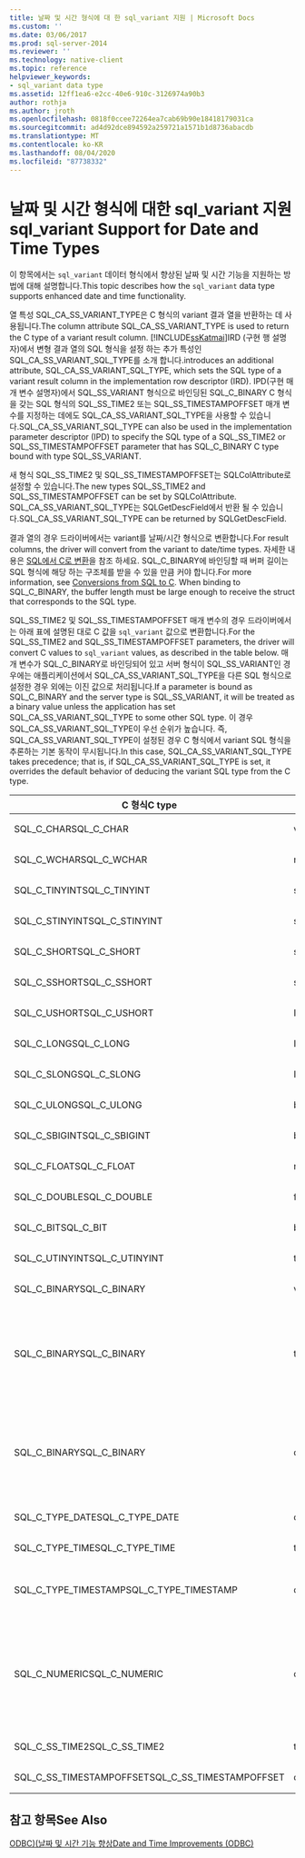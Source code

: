 ```yaml
---
title: 날짜 및 시간 형식에 대 한 sql_variant 지원 | Microsoft Docs
ms.custom: ''
ms.date: 03/06/2017
ms.prod: sql-server-2014
ms.reviewer: ''
ms.technology: native-client
ms.topic: reference
helpviewer_keywords:
- sql_variant data type
ms.assetid: 12ff1ea6-e2cc-40e6-910c-3126974a90b3
author: rothja
ms.author: jroth
ms.openlocfilehash: 0818f0ccee72264ea7cab69b90e18418179031ca
ms.sourcegitcommit: ad4d92dce894592a259721a1571b1d8736abacdb
ms.translationtype: MT
ms.contentlocale: ko-KR
ms.lasthandoff: 08/04/2020
ms.locfileid: "87738332"
---
```

# <a name="sql_variant-support-for-date-and-time-types"></a><span data-ttu-id="a00aa-102">날짜 및 시간 형식에 대한 sql_variant 지원</span><span class="sxs-lookup"><span data-stu-id="a00aa-102">sql_variant Support for Date and Time Types</span></span>
  <span data-ttu-id="a00aa-103">이 항목에서는 `sql_variant` 데이터 형식에서 향상된 날짜 및 시간 기능을 지원하는 방법에 대해 설명합니다.</span><span class="sxs-lookup"><span data-stu-id="a00aa-103">This topic describes how the `sql_variant` data type supports enhanced date and time functionality.</span></span>  
  
 <span data-ttu-id="a00aa-104">열 특성 SQL_CA_SS_VARIANT_TYPE은 C 형식의 variant 결과 열을 반환하는 데 사용됩니다.</span><span class="sxs-lookup"><span data-stu-id="a00aa-104">The column attribute SQL_CA_SS_VARIANT_TYPE is used to return the C type of a variant result column.</span></span> [!INCLUDE[ssKatmai](../../includes/sskatmai-md.md)]<span data-ttu-id="a00aa-105">IRD (구현 행 설명자)에서 변형 결과 열의 SQL 형식을 설정 하는 추가 특성인 SQL_CA_SS_VARIANT_SQL_TYPE를 소개 합니다.</span><span class="sxs-lookup"><span data-stu-id="a00aa-105">introduces an additional attribute, SQL_CA_SS_VARIANT_SQL_TYPE, which sets the SQL type of a variant result column in the implementation row descriptor (IRD).</span></span> <span data-ttu-id="a00aa-106">IPD(구현 매개 변수 설명자)에서 SQL_SS_VARIANT 형식으로 바인딩된 SQL_C_BINARY C 형식을 갖는 SQL 형식의 SQL_SS_TIME2 또는 SQL_SS_TIMESTAMPOFFSET 매개 변수를 지정하는 데에도 SQL_CA_SS_VARIANT_SQL_TYPE을 사용할 수 있습니다.</span><span class="sxs-lookup"><span data-stu-id="a00aa-106">SQL_CA_SS_VARIANT_SQL_TYPE can also be used in the implementation parameter descriptor (IPD) to specify the SQL type of a SQL_SS_TIME2 or SQL_SS_TIMESTAMPOFFSET parameter that has SQL_C_BINARY C type bound with type SQL_SS_VARIANT.</span></span>  
  
 <span data-ttu-id="a00aa-107">새 형식 SQL_SS_TIME2 및 SQL_SS_TIMESTAMPOFFSET는 SQLColAttribute로 설정할 수 있습니다.</span><span class="sxs-lookup"><span data-stu-id="a00aa-107">The new types SQL_SS_TIME2 and SQL_SS_TIMESTAMPOFFSET can be set by SQLColAttribute.</span></span> <span data-ttu-id="a00aa-108">SQL_CA_SS_VARIANT_SQL_TYPE는 SQLGetDescField에서 반환 될 수 있습니다.</span><span class="sxs-lookup"><span data-stu-id="a00aa-108">SQL_CA_SS_VARIANT_SQL_TYPE can be returned by SQLGetDescField.</span></span>  
  
 <span data-ttu-id="a00aa-109">결과 열의 경우 드라이버에서는 variant를 날짜/시간 형식으로 변환합니다.</span><span class="sxs-lookup"><span data-stu-id="a00aa-109">For result columns, the driver will convert from the variant to date/time types.</span></span> <span data-ttu-id="a00aa-110">자세한 내용은 [SQL에서 C로 변환](datetime-data-type-conversions-from-sql-to-c.md)을 참조 하세요. SQL_C_BINARY에 바인딩할 때 버퍼 길이는 SQL 형식에 해당 하는 구조체를 받을 수 있을 만큼 커야 합니다.</span><span class="sxs-lookup"><span data-stu-id="a00aa-110">For more information, see [Conversions from SQL to C](datetime-data-type-conversions-from-sql-to-c.md). When binding to SQL_C_BINARY, the buffer length must be large enough to receive the struct that corresponds to the SQL type.</span></span>  
  
 <span data-ttu-id="a00aa-111">SQL_SS_TIME2 및 SQL_SS_TIMESTAMPOFFSET 매개 변수의 경우 드라이버에서는 아래 표에 설명된 대로 C 값을 `sql_variant` 값으로 변환합니다.</span><span class="sxs-lookup"><span data-stu-id="a00aa-111">For the SQL_SS_TIME2 and SQL_SS_TIMESTAMPOFFSET parameters, the driver will convert C values to `sql_variant` values, as described in the table below.</span></span> <span data-ttu-id="a00aa-112">매개 변수가 SQL_C_BINARY로 바인딩되어 있고 서버 형식이 SQL_SS_VARIANT인 경우에는 애플리케이션에서 SQL_CA_SS_VARIANT_SQL_TYPE을 다른 SQL 형식으로 설정한 경우 외에는 이진 값으로 처리됩니다.</span><span class="sxs-lookup"><span data-stu-id="a00aa-112">If a parameter is bound as SQL_C_BINARY and the server type is SQL_SS_VARIANT, it will be treated as a binary value unless the application has set SQL_CA_SS_VARIANT_SQL_TYPE to some other SQL type.</span></span> <span data-ttu-id="a00aa-113">이 경우 SQL_CA_SS_VARIANT_SQL_TYPE이 우선 순위가 높습니다. 즉, SQL_CA_SS_VARIANT_SQL_TYPE이 설정된 경우 C 형식에서 variant SQL 형식을 추론하는 기본 동작이 무시됩니다.</span><span class="sxs-lookup"><span data-stu-id="a00aa-113">In this case, SQL_CA_SS_VARIANT_SQL_TYPE takes precedence; that is, if SQL_CA_SS_VARIANT_SQL_TYPE is set, it overrides the default behavior of deducing the variant SQL type from the C type.</span></span>  
  
|<span data-ttu-id="a00aa-114">C 형식</span><span class="sxs-lookup"><span data-stu-id="a00aa-114">C type</span></span>|<span data-ttu-id="a00aa-115">서버 유형</span><span class="sxs-lookup"><span data-stu-id="a00aa-115">Server type</span></span>|<span data-ttu-id="a00aa-116">주석</span><span class="sxs-lookup"><span data-stu-id="a00aa-116">Comments</span></span>|  
|------------|-----------------|--------------|  
|<span data-ttu-id="a00aa-117">SQL_C_CHAR</span><span class="sxs-lookup"><span data-stu-id="a00aa-117">SQL_C_CHAR</span></span>|<span data-ttu-id="a00aa-118">varchar</span><span class="sxs-lookup"><span data-stu-id="a00aa-118">varchar</span></span>|<span data-ttu-id="a00aa-119">SQL_CA_SS_VARIANT_SQL_TYPE이 무시됩니다.</span><span class="sxs-lookup"><span data-stu-id="a00aa-119">SQL_CA_SS_VARIANT_SQL_TYPE is ignored.</span></span>|  
|<span data-ttu-id="a00aa-120">SQL_C_WCHAR</span><span class="sxs-lookup"><span data-stu-id="a00aa-120">SQL_C_WCHAR</span></span>|<span data-ttu-id="a00aa-121">nvarcar</span><span class="sxs-lookup"><span data-stu-id="a00aa-121">nvarcar</span></span>|<span data-ttu-id="a00aa-122">SQL_CA_SS_VARIANT_SQL_TYPE이 무시됩니다.</span><span class="sxs-lookup"><span data-stu-id="a00aa-122">SQL_CA_SS_VARIANT_SQL_TYPE is ignored.</span></span>|  
|<span data-ttu-id="a00aa-123">SQL_C_TINYINT</span><span class="sxs-lookup"><span data-stu-id="a00aa-123">SQL_C_TINYINT</span></span>|<span data-ttu-id="a00aa-124">smallint</span><span class="sxs-lookup"><span data-stu-id="a00aa-124">smallint</span></span>|<span data-ttu-id="a00aa-125">SQL_CA_SS_VARIANT_SQL_TYPE이 무시됩니다.</span><span class="sxs-lookup"><span data-stu-id="a00aa-125">SQL_CA_SS_VARIANT_SQL_TYPE is ignored.</span></span>|  
|<span data-ttu-id="a00aa-126">SQL_C_STINYINT</span><span class="sxs-lookup"><span data-stu-id="a00aa-126">SQL_C_STINYINT</span></span>|<span data-ttu-id="a00aa-127">smallint</span><span class="sxs-lookup"><span data-stu-id="a00aa-127">smallint</span></span>|<span data-ttu-id="a00aa-128">SQL_CA_SS_VARIANT_SQL_TYPE이 무시됩니다.</span><span class="sxs-lookup"><span data-stu-id="a00aa-128">SQL_CA_SS_VARIANT_SQL_TYPE is ignored.</span></span>|  
|<span data-ttu-id="a00aa-129">SQL_C_SHORT</span><span class="sxs-lookup"><span data-stu-id="a00aa-129">SQL_C_SHORT</span></span>|<span data-ttu-id="a00aa-130">smallint</span><span class="sxs-lookup"><span data-stu-id="a00aa-130">smallint</span></span>|<span data-ttu-id="a00aa-131">SQL_CA_SS_VARIANT_SQL_TYPE이 무시됩니다.</span><span class="sxs-lookup"><span data-stu-id="a00aa-131">SQL_CA_SS_VARIANT_SQL_TYPE is ignored.</span></span>|  
|<span data-ttu-id="a00aa-132">SQL_C_SSHORT</span><span class="sxs-lookup"><span data-stu-id="a00aa-132">SQL_C_SSHORT</span></span>|<span data-ttu-id="a00aa-133">smallint</span><span class="sxs-lookup"><span data-stu-id="a00aa-133">smallint</span></span>|<span data-ttu-id="a00aa-134">SQL_CA_SS_VARIANT_SQL_TYPE이 무시됩니다.</span><span class="sxs-lookup"><span data-stu-id="a00aa-134">SQL_CA_SS_VARIANT_SQL_TYPE is ignored.</span></span>|  
|<span data-ttu-id="a00aa-135">SQL_C_USHORT</span><span class="sxs-lookup"><span data-stu-id="a00aa-135">SQL_C_USHORT</span></span>|<span data-ttu-id="a00aa-136">Int</span><span class="sxs-lookup"><span data-stu-id="a00aa-136">int</span></span>|<span data-ttu-id="a00aa-137">SQL_CA_SS_VARIANT_SQL_TYPE이 무시됩니다.</span><span class="sxs-lookup"><span data-stu-id="a00aa-137">SQL_CA_SS_VARIANT_SQL_TYPE is ignored.</span></span>|  
|<span data-ttu-id="a00aa-138">SQL_C_LONG</span><span class="sxs-lookup"><span data-stu-id="a00aa-138">SQL_C_LONG</span></span>|<span data-ttu-id="a00aa-139">Int</span><span class="sxs-lookup"><span data-stu-id="a00aa-139">int</span></span>|<span data-ttu-id="a00aa-140">SQL_CA_SS_VARIANT_SQL_TYPE이 무시됩니다.</span><span class="sxs-lookup"><span data-stu-id="a00aa-140">SQL_CA_SS_VARIANT_SQL_TYPE is ignored.</span></span>|  
|<span data-ttu-id="a00aa-141">SQL_C_SLONG</span><span class="sxs-lookup"><span data-stu-id="a00aa-141">SQL_C_SLONG</span></span>|<span data-ttu-id="a00aa-142">Int</span><span class="sxs-lookup"><span data-stu-id="a00aa-142">int</span></span>|<span data-ttu-id="a00aa-143">SQL_CA_SS_VARIANT_SQL_TYPE이 무시됩니다.</span><span class="sxs-lookup"><span data-stu-id="a00aa-143">SQL_CA_SS_VARIANT_SQL_TYPE is ignored.</span></span>|  
|<span data-ttu-id="a00aa-144">SQL_C_ULONG</span><span class="sxs-lookup"><span data-stu-id="a00aa-144">SQL_C_ULONG</span></span>|<span data-ttu-id="a00aa-145">bigint</span><span class="sxs-lookup"><span data-stu-id="a00aa-145">bigint</span></span>|<span data-ttu-id="a00aa-146">SQL_CA_SS_VARIANT_SQL_TYPE이 무시됩니다.</span><span class="sxs-lookup"><span data-stu-id="a00aa-146">SQL_CA_SS_VARIANT_SQL_TYPE is ignored.</span></span>|  
|<span data-ttu-id="a00aa-147">SQL_C_SBIGINT</span><span class="sxs-lookup"><span data-stu-id="a00aa-147">SQL_C_SBIGINT</span></span>|<span data-ttu-id="a00aa-148">bigint</span><span class="sxs-lookup"><span data-stu-id="a00aa-148">bigint</span></span>|<span data-ttu-id="a00aa-149">SQL_CA_SS_VARIANT_SQL_TYPE이 무시됩니다.</span><span class="sxs-lookup"><span data-stu-id="a00aa-149">SQL_CA_SS_VARIANT_SQL_TYPE is ignored.</span></span>|  
|<span data-ttu-id="a00aa-150">SQL_C_FLOAT</span><span class="sxs-lookup"><span data-stu-id="a00aa-150">SQL_C_FLOAT</span></span>|<span data-ttu-id="a00aa-151">real</span><span class="sxs-lookup"><span data-stu-id="a00aa-151">real</span></span>|<span data-ttu-id="a00aa-152">SQL_CA_SS_VARIANT_SQL_TYPE이 무시됩니다.</span><span class="sxs-lookup"><span data-stu-id="a00aa-152">SQL_CA_SS_VARIANT_SQL_TYPE is ignored.</span></span>|  
|<span data-ttu-id="a00aa-153">SQL_C_DOUBLE</span><span class="sxs-lookup"><span data-stu-id="a00aa-153">SQL_C_DOUBLE</span></span>|<span data-ttu-id="a00aa-154">float</span><span class="sxs-lookup"><span data-stu-id="a00aa-154">float</span></span>|<span data-ttu-id="a00aa-155">SQL_CA_SS_VARIANT_SQL_TYPE이 무시됩니다.</span><span class="sxs-lookup"><span data-stu-id="a00aa-155">SQL_CA_SS_VARIANT_SQL_TYPE is ignored.</span></span>|  
|<span data-ttu-id="a00aa-156">SQL_C_BIT</span><span class="sxs-lookup"><span data-stu-id="a00aa-156">SQL_C_BIT</span></span>|<span data-ttu-id="a00aa-157">bit</span><span class="sxs-lookup"><span data-stu-id="a00aa-157">bit</span></span>|<span data-ttu-id="a00aa-158">SQL_CA_SS_VARIANT_SQL_TYPE이 무시됩니다.</span><span class="sxs-lookup"><span data-stu-id="a00aa-158">SQL_CA_SS_VARIANT_SQL_TYPE is ignored.</span></span>|  
|<span data-ttu-id="a00aa-159">SQL_C_UTINYINT</span><span class="sxs-lookup"><span data-stu-id="a00aa-159">SQL_C_UTINYINT</span></span>|<span data-ttu-id="a00aa-160">tinyint</span><span class="sxs-lookup"><span data-stu-id="a00aa-160">tinyint</span></span>|<span data-ttu-id="a00aa-161">SQL_CA_SS_VARIANT_SQL_TYPE이 무시됩니다.</span><span class="sxs-lookup"><span data-stu-id="a00aa-161">SQL_CA_SS_VARIANT_SQL_TYPE is ignored.</span></span>|  
|<span data-ttu-id="a00aa-162">SQL_C_BINARY</span><span class="sxs-lookup"><span data-stu-id="a00aa-162">SQL_C_BINARY</span></span>|<span data-ttu-id="a00aa-163">varbinary</span><span class="sxs-lookup"><span data-stu-id="a00aa-163">varbinary</span></span>|<span data-ttu-id="a00aa-164">SQL_CA_SS_VARIANT_SQL_TYPE이 설정되지 않습니다.</span><span class="sxs-lookup"><span data-stu-id="a00aa-164">SQL_CA_SS_VARIANT_SQL_TYPE is not set.</span></span>|  
|<span data-ttu-id="a00aa-165">SQL_C_BINARY</span><span class="sxs-lookup"><span data-stu-id="a00aa-165">SQL_C_BINARY</span></span>|<span data-ttu-id="a00aa-166">time</span><span class="sxs-lookup"><span data-stu-id="a00aa-166">time</span></span>|<span data-ttu-id="a00aa-167">SQL_CA_SS_VARIANT_SQL_TYPE = SQL_SS_TIME2</span><span class="sxs-lookup"><span data-stu-id="a00aa-167">SQL_CA_SS_VARIANT_SQL_TYPE = SQL_SS_TIME2</span></span><br /><br /> <span data-ttu-id="a00aa-168">Scale은 SQL_DESC_PRECISION (의 *DecimalDigits* 매개 변수)로 설정 됩니다 `SQLBindParameter` .</span><span class="sxs-lookup"><span data-stu-id="a00aa-168">Scale is set to SQL_DESC_PRECISION (the *DecimalDigits* parameter of `SQLBindParameter`).</span></span>|  
|<span data-ttu-id="a00aa-169">SQL_C_BINARY</span><span class="sxs-lookup"><span data-stu-id="a00aa-169">SQL_C_BINARY</span></span>|<span data-ttu-id="a00aa-170">datetimeoffset</span><span class="sxs-lookup"><span data-stu-id="a00aa-170">datetimeoffset</span></span>|<span data-ttu-id="a00aa-171">SQL_CA_SS_VARIANT_SQL_TYPE= SQL_SS_TIMESTAMPOFFSET</span><span class="sxs-lookup"><span data-stu-id="a00aa-171">SQL_CA_SS_VARIANT_SQL_TYPE = SQL_SS_TIMESTAMPOFFSET</span></span><br /><br /> <span data-ttu-id="a00aa-172">Scale은 SQL_DESC_PRECISION (의 *DecimalDigits* 매개 변수)로 설정 됩니다 `SQLBindParameter` .</span><span class="sxs-lookup"><span data-stu-id="a00aa-172">Scale is set to SQL_DESC_PRECISION (the *DecimalDigits* parameter of `SQLBindParameter`).</span></span>|  
|<span data-ttu-id="a00aa-173">SQL_C_TYPE_DATE</span><span class="sxs-lookup"><span data-stu-id="a00aa-173">SQL_C_TYPE_DATE</span></span>|<span data-ttu-id="a00aa-174">date</span><span class="sxs-lookup"><span data-stu-id="a00aa-174">date</span></span>|<span data-ttu-id="a00aa-175">SQL_CA_SS_VARIANT_SQL_TYPE이 무시됩니다.</span><span class="sxs-lookup"><span data-stu-id="a00aa-175">SQL_CA_SS_VARIANT_SQL_TYPE is ignored.</span></span>|  
|<span data-ttu-id="a00aa-176">SQL_C_TYPE_TIME</span><span class="sxs-lookup"><span data-stu-id="a00aa-176">SQL_C_TYPE_TIME</span></span>|<span data-ttu-id="a00aa-177">time(0)</span><span class="sxs-lookup"><span data-stu-id="a00aa-177">time(0)</span></span>|<span data-ttu-id="a00aa-178">SQL_CA_SS_VARIANT_SQL_TYPE이 무시됩니다.</span><span class="sxs-lookup"><span data-stu-id="a00aa-178">SQL_CA_SS_VARIANT_SQL_TYPE is ignored.</span></span>|  
|<span data-ttu-id="a00aa-179">SQL_C_TYPE_TIMESTAMP</span><span class="sxs-lookup"><span data-stu-id="a00aa-179">SQL_C_TYPE_TIMESTAMP</span></span>|<span data-ttu-id="a00aa-180">datetime2</span><span class="sxs-lookup"><span data-stu-id="a00aa-180">datetime2</span></span>|<span data-ttu-id="a00aa-181">Scale은 SQL_DESC_PRECISION (의 *DecimalDigits* 매개 변수)로 설정 됩니다 `SQLBindParameter` .</span><span class="sxs-lookup"><span data-stu-id="a00aa-181">Scale is set to SQL_DESC_PRECISION (the *DecimalDigits* parameter of `SQLBindParameter`).</span></span>|  
|<span data-ttu-id="a00aa-182">SQL_C_NUMERIC</span><span class="sxs-lookup"><span data-stu-id="a00aa-182">SQL_C_NUMERIC</span></span>|<span data-ttu-id="a00aa-183">decimal</span><span class="sxs-lookup"><span data-stu-id="a00aa-183">decimal</span></span>|<span data-ttu-id="a00aa-184">전체 자릿수는 SQL_DESC_PRECISION (의 *Columnsize* 매개 변수)로 설정 됩니다 `SQLBindParameter` .</span><span class="sxs-lookup"><span data-stu-id="a00aa-184">Precision is set to SQL_DESC_PRECISION (the *ColumnSize* parameter of `SQLBindParameter`).</span></span><br /><br /> <span data-ttu-id="a00aa-185">소수 자릿수가 SQL_DESC_SCALE(SQLBindParameter의 *DecimalDigits* 매개 변수)로 설정됩니다.</span><span class="sxs-lookup"><span data-stu-id="a00aa-185">Scale set to SQL_DESC_SCALE (the *DecimalDigits* parameter of SQLBindParameter).</span></span>|  
|<span data-ttu-id="a00aa-186">SQL_C_SS_TIME2</span><span class="sxs-lookup"><span data-stu-id="a00aa-186">SQL_C_SS_TIME2</span></span>|<span data-ttu-id="a00aa-187">time</span><span class="sxs-lookup"><span data-stu-id="a00aa-187">time</span></span>|<span data-ttu-id="a00aa-188">SQL_CA_SS_VARIANT_SQL_TYPE이 무시됩니다.</span><span class="sxs-lookup"><span data-stu-id="a00aa-188">SQL_CA_SS_VARIANT_SQL_TYPE is ignored</span></span>|  
|<span data-ttu-id="a00aa-189">SQL_C_SS_TIMESTAMPOFFSET</span><span class="sxs-lookup"><span data-stu-id="a00aa-189">SQL_C_SS_TIMESTAMPOFFSET</span></span>|<span data-ttu-id="a00aa-190">datetimeoffset</span><span class="sxs-lookup"><span data-stu-id="a00aa-190">datetimeoffset</span></span>|<span data-ttu-id="a00aa-191">SQL_CA_SS_VARIANT_SQL_TYPE이 무시됩니다.</span><span class="sxs-lookup"><span data-stu-id="a00aa-191">SQL_CA_SS_VARIANT_SQL_TYPE is ignored</span></span>|  
  
## <a name="see-also"></a><span data-ttu-id="a00aa-192">참고 항목</span><span class="sxs-lookup"><span data-stu-id="a00aa-192">See Also</span></span>  
 [<span data-ttu-id="a00aa-193">ODBC&#41;&#40;날짜 및 시간 기능 향상</span><span class="sxs-lookup"><span data-stu-id="a00aa-193">Date and Time Improvements &#40;ODBC&#41;</span></span>](date-and-time-improvements-odbc.md)  
  
  
